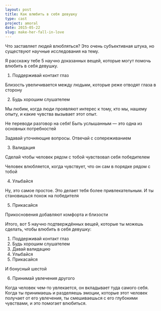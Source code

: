 ```yaml
---
layout: post
title: Как влюбить в себя девушку
type: cast
project: amoral
date: 2015-05-22
slug: make-her-fall-in-love
---
```


Что заставляет людей влюбляться? Это очень субъективная штука, но существуют научные исследования на тему.

Я расскажу тебе 5 научно доказанных вещей, которые могут помочь влюбить в себя девушку.

1. Поддерживай контакт глаз

Близость увеличивается между людьми, которые реже отводят глаза в сторону

2. Будь хорошим слушателем

Мы любим, когда люди проявляют интерес к тому, кто мы, нашему опыту, и какие чувства вызывает этот опыт.

Не переводи разговор на себя! Быть услышанным — это одна из основных потребностей

Задавай уточняющие вопросы. Отвечай с сопереживанием

3. Валидация

Сделай чтобы человек рядом с тобой чувствовал себя победителем

Человек влюбляется, когда чувствует, что он сам в порядке рядом с тобой

4. Улыбайся

Ну, это самое простое. Это делает тебя более привлекательным. И ты становишься похож на победителя

5. Прикасайся

Прикосновения добавляют комфорта и близости

Итого, вот 5 научно подтверждённых вещей, которые ты можешь сделать, чтобы влюбить в себя девушку:

1. Поддерживай контакт глаз
2. Будь хорошим слушателем
3. Давай валидацию
4. Улыбайся
5. Прикасайся

И бонусный шестой

6. Принимай увлечения другого

Когда человек чем-то увлекается, он вкладывает туда самого себя. Когда ты принимаешь и разделяешь эмоции, которые этот человек получает от его увлечения, ты смешиваешься с его глубокими чувствами, и это помогает влюбиться.
